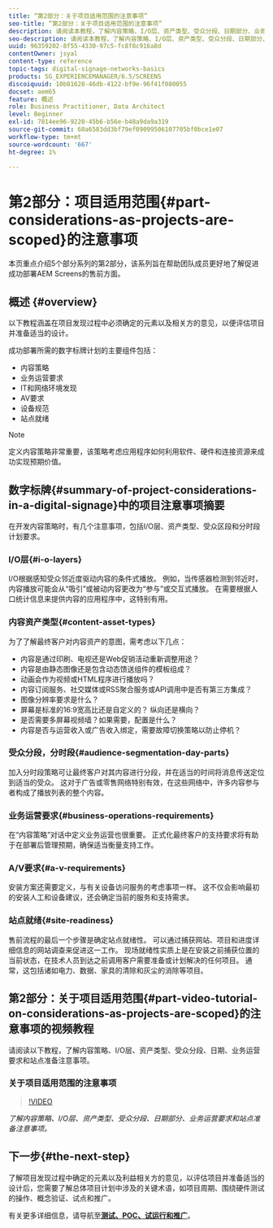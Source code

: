 ```yaml
---
title: “第2部分：关于项目适用范围的注意事项”
seo-title: “第2部分：关于项目适用范围的注意事项”
description: 请阅读本教程，了解内容策略、I/O层、资产类型、受众分段、日期部分、业务运营要求以及站点准备注意事项。
seo-description: 请阅读本教程，了解内容策略、I/O层、资产类型、受众分段、日期部分、业务运营要求以及站点准备注意事项。
uuid: 96359202-8f55-4330-97c5-fc8f8c916a8d
contentOwner: jsyal
content-type: reference
topic-tags: digital-signage-networks-basics
products: SG_EXPERIENCEMANAGER/6.5/SCREENS
discoiquuid: 10b81628-46db-4122-bf9e-96f41f080055
docset: aem65
feature: 概述
role: Business Practitioner, Data Architect
level: Beginner
exl-id: 7814ee96-9220-45b6-b56e-b48a9da9a319
source-git-commit: 60a6583dd3bf79ef09099506107705bf0bce1e07
workflow-type: tm+mt
source-wordcount: '667'
ht-degree: 1%

---
```


# 第2部分：项目适用范围{#part-considerations-as-projects-are-scoped}的注意事项

本页重点介绍5个部分系列的第2部分，该系列旨在帮助团队成员更好地了解促进成功部署AEM Screens的售前方面。

## 概述 {#overview}

以下教程涵盖在项目发现过程中必须确定的元素以及相关方的意见，以便评估项目并准备适当的设计。

成功部署所需的数字标牌计划的主要组件包括：

* 内容策略
* 业务运营要求
* IT和网络环境发现
* AV要求
* 设备规范
* 站点就绪

>[!NOTE]
>
>定义内容策略非常重要，该策略考虑应用程序如何利用软件、硬件和连接资源来成功实现预期价值。

## 数字标牌{#summary-of-project-considerations-in-a-digital-signage}中的项目注意事项摘要

在开发内容策略时，有几个注意事项，包括I/O层、资产类型、受众区段和分时段计划要求。

### I/O层{#i-o-layers}

I/O根据感知受众邻近度驱动内容的条件式播放。 例如，当传感器检测到邻近时，内容播放可能会从“吸引”或被动内容更改为“参与”或交互式播放。 在需要根据人口统计信息来提供内容的应用程序中，这特别有用。

### 内容资产类型{#content-asset-types}

为了了解最终客户对内容资产的意图，需考虑以下几点：

* 内容是通过印刷、电视还是Web促销活动重新调整用途？
* 内容是由静态图像还是包含动态馈送组件的模板组成？
* 动画会作为视频或HTML程序进行播放吗？
* 内容订阅服务、社交媒体或RSS聚合服务或API调用中是否有第三方集成？
* 图像分辨率要求是什么？
* 屏幕是标准的16:9宽高比还是自定义的？ 纵向还是横向？
* 是否需要多屏幕视频墙？如果需要，配置是什么？
* 内容是否与运营收入或广告收入绑定，需要故障切换策略以防止停机？

### 受众分段，分时段{#audience-segmentation-day-parts}

加入分时段策略可让最终客户对其内容进行分段，并在适当的时间将消息传送定位到适当的受众。 这对于广告或零售网络特别有效，在这些网络中，许多内容参与者构成了播放列表的整个内容。

### 业务运营要求{#business-operations-requirements}

在“内容策略”对话中定义业务运营也很重要。 正式化最终客户的支持要求将有助于在部署后管理预期，确保适当衡量支持工作。

### A/V要求{#a-v-requirements}

安装方案还需要定义，与有关设备访问服务的考虑事项一样。 这不仅会影响最初的安装人工和设备建议，还会确定当前的服务和支持需求。

### 站点就绪{#site-readiness}

售前流程的最后一个步骤是确定站点就绪性。 可以通过捕获网站、项目和进度详细信息的网站调查来促进这一工作。 现场就绪性实质上是在安装之前捕获位置的当前状态，在技术人员到达之前调用客户需要准备或计划解决的任何项目。 通常，这包括诸如电力、数据、家具的清除和灰尘的消除等项目。

## 第2部分：关于项目适用范围{#part-video-tutorial-on-considerations-as-projects-are-scoped}的注意事项的视频教程

请阅读以下教程，了解内容策略、I/O层、资产类型、受众分段、日期、业务运营要求和站点准备注意事项。

### 关于项目适用范围的注意事项

>[!VIDEO](https://video.tv.adobe.com/v/28380)

*了解内容策略、I/O层、资产类型、受众分段、日期部分、业务运营要求和站点准备注意事项。*

## 下一步{#the-next-step}

了解项目发现过程中确定的元素以及利益相关方的意见，以评估项目并准备适当的设计后，您需要了解总体项目计划中涉及的关键术语，如项目周期、围绕硬件测试的操作、概念验证、试点和推广。

有关更多详细信息，请导航至&#x200B;**[测试、POC、试运行和推广](testing-pocs-pilots-rollouts.md)**。
